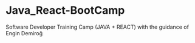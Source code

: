 # Java_React-BootCamp
Software Developer Training Camp (JAVA + REACT) with the guidance of Engin Demiroğ
